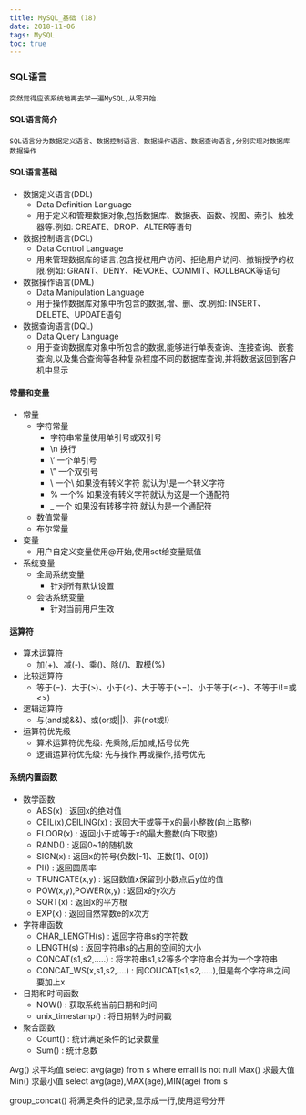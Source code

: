 ```yaml
---
title: MySQL_基础 (18)
date: 2018-11-06
tags: MySQL
toc: true
---
```


### SQL语言
    突然觉得应该系统地再去学一遍MySQL,从零开始.

<!-- more -->

#### SQL语言简介
    SQL语言分为数据定义语言、数据控制语言、数据操作语言、数据查询语言,分别实现对数据库数据操作

#### SQL语言基础
- 数据定义语言(DDL)
    * Data Definition Language
    * 用于定义和管理数据对象,包括数据库、数据表、函数、视图、索引、触发器等.例如: CREATE、DROP、ALTER等语句
- 数据控制语言(DCL)
    * Data Control Language
    * 用来管理数据库的语言,包含授权用户访问、拒绝用户访问、撤销授予的权限.例如: GRANT、DENY、REVOKE、COMMIT、ROLLBACK等语句
- 数据操作语言(DML)
    * Data Manipulation Language
    * 用于操作数据库对象中所包含的数据,增、删、改.例如: INSERT、DELETE、UPDATE语句
- 数据查询语言(DQL)
    * Data Query Language
    * 用于查询数据库对象中所包含的数据,能够进行单表查询、连接查询、嵌套查询,以及集合查询等各种复杂程度不同的数据库查询,并将数据返回到客户机中显示

#### 常量和变量
- 常量
    * 字符常量
        * 字符串常量使用单引号或双引号
        * \n 换行
        * \’ 一个单引号
        * \” 一个双引号
        * \ 一个\ 如果没有转义字符 就认为\是一个转义字符
        * \% 一个% 如果没有转义字符就认为这是一个通配符
        * _ 一个 如果没有转移字符 就认为是一个通配符
    * 数值常量
    * 布尔常量
- 变量
    * 用户自定义变量使用@开始,使用set给变量赋值
- 系统变量
    * 全局系统变量
        * 针对所有默认设置
    * 会话系统变量
        * 针对当前用户生效

#### 运算符
- 算术运算符
    * 加(+)、减(-)、乘()、除(/)、取模(%)
- 比较运算符
    * 等于(=)、大于(>)、小于(<)、大于等于(>=)、小于等于(<=)、不等于(!=或<>)
- 逻辑运算符
    * 与(and或&&)、或(or或||)、非(not或!)
- 运算符优先级
    * 算术运算符优先级: 先乘除,后加减,括号优先
    * 逻辑运算符优先级: 先与操作,再或操作,括号优先

#### 系统内置函数
- 数学函数
    * ABS(x) : 返回x的绝对值
    * CEIL(x),CEILING(x) : 返回大于或等于x的最小整数(向上取整)
    * FLOOR(x) : 返回小于或等于x的最大整数(向下取整)
    * RAND() : 返回0~1的随机数
    * SIGN(x) : 返回x的符号(负数[-1]、正数[1]、0[0])
    * PI() : 返回圆周率
    * TRUNCATE(x,y) : 返回数值x保留到小数点后y位的值
    * POW(x,y),POWER(x,y) : 返回x的y次方
    * SQRT(x) : 返回x的平方根
    * EXP(x) : 返回自然常数e的x次方
- 字符串函数
    * CHAR_LENGTH(s) : 返回字符串s的字符数
    * LENGTH(s) : 返回字符串s的占用的空间的大小
    * CONCAT(s1,s2,.....) : 将字符串s1,s2等多个字符串合并为一个字符串
    * CONCAT_WS(x,s1,s2,....) : 同COUCAT(s1,s2,.....),但是每个字符串之间要加上x
- 日期和时间函数
    * NOW() : 获取系统当前日期和时间
    * unix_timestamp() : 将日期转为时间戳
- 聚合函数
    * Count() : 统计满足条件的记录数量
    * Sum() : 统计总数

Avg() 求平均值
select avg(age) from s where email is not null
Max() 求最大值
Min() 求最小值
select avg(age),MAX(age),MIN(age) from s

group_concat() 将满足条件的记录,显示成一行,使用逗号分开

